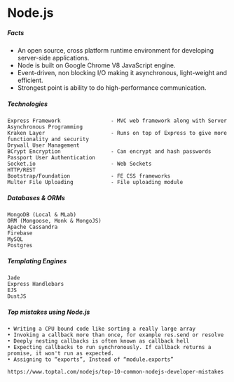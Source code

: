 # Node.js

##### Facts

* An open source, cross platform runtime environment for developing server-side applications.
* Node is built on Google Chrome V8 JavaScript engine.
* Event-driven, non blocking I/O making it asynchronous, light-weight and efficient.
* Strongest point is ability to do high-performance communication.

##### Technologies

```
Express Framework                - MVC web framework along with Server
Asynchronous Programming
Kraken Layer                     - Runs on top of Express to give more functionality and security
Drywall User Management
BCrypt Encryption                - Can encrypt and hash passwords
Passport User Authentication
Socket.io                        - Web Sockets
HTTP/REST
Bootstrap/Foundation             - FE CSS frameworks
Multer File Uploading            - File uploading module
```

##### Databases & ORMs

```
MongoDB (Local & MLab)
ORM (Mongoose, Monk & MongoJS)
Apache Cassandra
Firebase
MySQL
Postgres
```

##### Templating Engines

```
Jade
Express Handlebars
EJS
DustJS
```

##### Top mistakes using Node.js

```
• Writing a CPU bound code like sorting a really large array
• Invoking a callback more than once, for example res.send or resolve
• Deeply nesting callbacks is often known as callback hell
• Expecting callbacks to run synchronously. If callback returns a promise, it won't run as expected.
• Assigning to “exports”, Instead of “module.exports”

https://www.toptal.com/nodejs/top-10-common-nodejs-developer-mistakes
```



